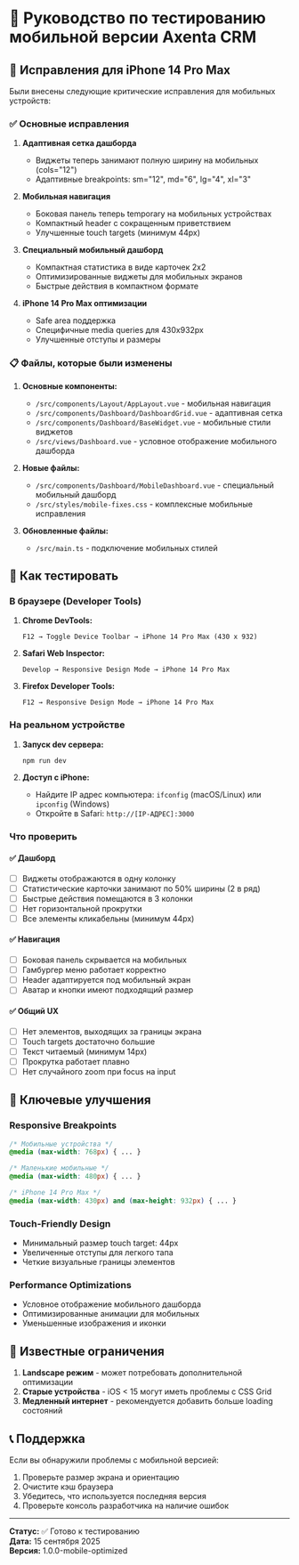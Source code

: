 # 📱 Руководство по тестированию мобильной версии Axenta CRM

## 🚀 Исправления для iPhone 14 Pro Max

Были внесены следующие критические исправления для мобильных устройств:

### ✅ Основные исправления

1. **Адаптивная сетка дашборда**
   - Виджеты теперь занимают полную ширину на мобильных (cols="12")
   - Адаптивные breakpoints: sm="12", md="6", lg="4", xl="3"

2. **Мобильная навигация**
   - Боковая панель теперь temporary на мобильных устройствах
   - Компактный header с сокращенным приветствием
   - Улучшенные touch targets (минимум 44px)

3. **Специальный мобильный дашборд**
   - Компактная статистика в виде карточек 2x2
   - Оптимизированные виджеты для мобильных экранов
   - Быстрые действия в компактном формате

4. **iPhone 14 Pro Max оптимизации**
   - Safe area поддержка
   - Специфичные media queries для 430x932px
   - Улучшенные отступы и размеры

### 📋 Файлы, которые были изменены

1. **Основные компоненты:**
   - `/src/components/Layout/AppLayout.vue` - мобильная навигация
   - `/src/components/Dashboard/DashboardGrid.vue` - адаптивная сетка
   - `/src/components/Dashboard/BaseWidget.vue` - мобильные стили виджетов
   - `/src/views/Dashboard.vue` - условное отображение мобильного дашборда

2. **Новые файлы:**
   - `/src/components/Dashboard/MobileDashboard.vue` - специальный мобильный дашборд
   - `/src/styles/mobile-fixes.css` - комплексные мобильные исправления

3. **Обновленные файлы:**
   - `/src/main.ts` - подключение мобильных стилей

## 🧪 Как тестировать

### В браузере (Developer Tools)

1. **Chrome DevTools:**
   ```
   F12 → Toggle Device Toolbar → iPhone 14 Pro Max (430 x 932)
   ```

2. **Safari Web Inspector:**
   ```
   Develop → Responsive Design Mode → iPhone 14 Pro Max
   ```

3. **Firefox Developer Tools:**
   ```
   F12 → Responsive Design Mode → iPhone 14 Pro Max
   ```

### На реальном устройстве

1. **Запуск dev сервера:**
   ```bash
   npm run dev
   ```

2. **Доступ с iPhone:**
   - Найдите IP адрес компьютера: `ifconfig` (macOS/Linux) или `ipconfig` (Windows)
   - Откройте в Safari: `http://[IP-АДРЕС]:3000`

### Что проверить

#### ✅ Дашборд
- [ ] Виджеты отображаются в одну колонку
- [ ] Статистические карточки занимают по 50% ширины (2 в ряд)
- [ ] Быстрые действия помещаются в 3 колонки
- [ ] Нет горизонтальной прокрутки
- [ ] Все элементы кликабельны (минимум 44px)

#### ✅ Навигация
- [ ] Боковая панель скрывается на мобильных
- [ ] Гамбургер меню работает корректно
- [ ] Header адаптируется под мобильный экран
- [ ] Аватар и кнопки имеют подходящий размер

#### ✅ Общий UX
- [ ] Нет элементов, выходящих за границы экрана
- [ ] Touch targets достаточно большие
- [ ] Текст читаемый (минимум 14px)
- [ ] Прокрутка работает плавно
- [ ] Нет случайного zoom при focus на input

## 🎯 Ключевые улучшения

### Responsive Breakpoints
```css
/* Мобильные устройства */
@media (max-width: 768px) { ... }

/* Маленькие мобильные */
@media (max-width: 480px) { ... }

/* iPhone 14 Pro Max */
@media (max-width: 430px) and (max-height: 932px) { ... }
```

### Touch-Friendly Design
- Минимальный размер touch target: 44px
- Увеличенные отступы для легкого тапа
- Четкие визуальные границы элементов

### Performance Optimizations
- Условное отображение мобильного дашборда
- Оптимизированные анимации для мобильных
- Уменьшенные изображения и иконки

## 🐛 Известные ограничения

1. **Landscape режим** - может потребовать дополнительной оптимизации
2. **Старые устройства** - iOS < 15 могут иметь проблемы с CSS Grid
3. **Медленный интернет** - рекомендуется добавить больше loading состояний

## 📞 Поддержка

Если вы обнаружили проблемы с мобильной версией:

1. Проверьте размер экрана и ориентацию
2. Очистите кэш браузера
3. Убедитесь, что используется последняя версия
4. Проверьте консоль разработчика на наличие ошибок

---

**Статус:** ✅ Готово к тестированию  
**Дата:** 15 сентября 2025  
**Версия:** 1.0.0-mobile-optimized
